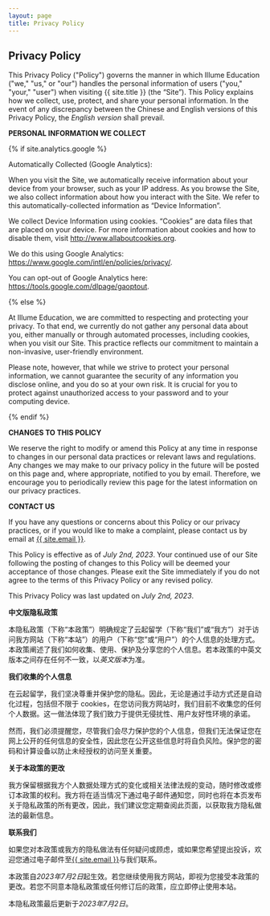 ```yaml
---
layout: page
title: Privacy Policy
---
```

<div class="col-lg-12 text-center">
	<h2 class="section-heading text-uppercase">Privacy Policy</h2>
</div>

This Privacy Policy ("Policy") governs the manner in which Illume Education ("we," "us," or "our") handles the personal information of users ("you," "your," "user") when visiting {{ site.title }} (the “Site”). This Policy explains how we collect, use, protect, and share your personal information. In the event of any discrepancy between the Chinese and English versions of this Privacy Policy, the *English version* shall prevail.

**PERSONAL INFORMATION WE COLLECT**

{% if site.analytics.google %}

Automatically Collected (Google Analytics):

When you visit the Site, we automatically receive information about your device from your browser, such as your IP address. As you browse the Site, we also collect information about how you interact with the Site. We refer to this automatically-collected information as “Device Information”.

We collect Device Information using cookies. “Cookies” are data files that are placed on your device. For more information about cookies and how to disable them, visit http://www.allaboutcookies.org.

We do this using Google Analytics: <https://www.google.com/intl/en/policies/privacy/>.

You can opt-out of Google Analytics here: <https://tools.google.com/dlpage/gaoptout>.

{% else %}

At Illume Education, we are committed to respecting and protecting your privacy. To that end, we currently do not gather any personal data about you, either manually or through automated processes, including cookies, when you visit our Site. This practice reflects our commitment to maintain a non-invasive, user-friendly environment.

Please note, however, that while we strive to protect your personal information, we cannot guarantee the security of any information you disclose online, and you do so at your own risk. It is crucial for you to protect against unauthorized access to your password and to your computing device.

{% endif %}

**CHANGES TO THIS POLICY**

We reserve the right to modify or amend this Policy at any time in response to changes in our personal data practices or relevant laws and regulations. Any changes we may make to our privacy policy in the future will be posted on this page and, where appropriate, notified to you by email. Therefore, we encourage you to periodically review this page for the latest information on our privacy practices.

**CONTACT US**

If you have any questions or concerns about this Policy or our privacy practices, or if you would like to make a complaint, please contact us by email at <a href="mailto:{{ site.email }}">{{ site.email }}</a>.

This Policy is effective as of *July 2nd, 2023*. Your continued use of our Site following the posting of changes to this Policy will be deemed your acceptance of those changes. Please exit the Site immediately if you do not agree to the terms of this Privacy Policy or any revised policy.

This Privacy Policy was last updated on *July 2nd, 2023*.

**中文版隐私政策**

本隐私政策（下称“本政策”）明确规定了云起留学（下称“我们”或“我方”）对于访问我方网站（下称“本站”）的用户（下称“您”或“用户”）的个人信息的处理方式。本政策阐述了我们如何收集、使用、保护及分享您的个人信息。若本政策的中英文版本之间存在任何不一致，以*英文版本*为准。

**我们收集的个人信息**

在云起留学，我们坚决尊重并保护您的隐私。因此，无论是通过手动方式还是自动化过程，包括但不限于 cookies，在您访问我方网站时，我们目前不收集您的任何个人数据。这一做法体现了我们致力于提供无侵扰性、用户友好性环境的承诺。

然而，我们必须提醒您，尽管我们会尽力保护您的个人信息，但我们无法保证您在网上公开的任何信息的安全性，因此您在公开这些信息时将自负风险。保护您的密码和计算设备以防止未经授权的访问至关重要。

**关于本政策的更改**

我方保留根据我方个人数据处理方式的变化或相关法律法规的变动，随时修改或修订本政策的权利。我方将在适当情况下通过电子邮件通知您，同时也将在本页发布关于隐私政策的所有更改，因此，我们建议您定期查阅此页面，以获取我方隐私做法的最新信息。

**联系我们**

如果您对本政策或我方的隐私做法有任何疑问或顾虑，或如果您希望提出投诉，欢迎您通过电子邮件至<a href="mailto:{{ site.email }}">{{ site.email }}</a>与我们联系。

本政策自*2023年7月2日*起生效。若您继续使用我方网站，即视为您接受本政策的更改。若您不同意本隐私政策或任何修订后的政策，应立即停止使用本站。

本隐私政策最后更新于*2023年7月2日*。
